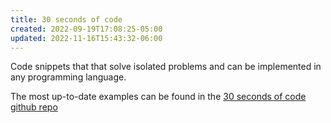 ```yaml
---
title: 30 seconds of code
created: 2022-09-19T17:08:25-05:00
updated: 2022-11-16T15:43:32-06:00
---
```


Code snippets that that solve isolated problems and can be implemented in any programming language.

The most up-to-date examples can be found in the [30 seconds of code github repo](https://github.com/30-seconds/30-seconds-of-code/tree/master/snippets)
